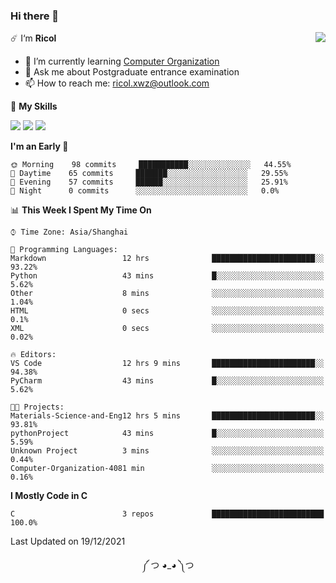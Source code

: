 ### Hi there 👋

<a href="#">
  <img align="right" src="https://github-readme-stats.vercel.app/api?username=Ricolxwz&count_private=true&show_icons=true&theme=prussian" />
</a>

☄️ I‘m **Ricol**

- 🌱 I’m currently learning [Computer Organization](https://github.com/Ricolxwz/Computer-Organization-408)
- 💬 Ask me about Postgraduate entrance examination
- 📫 How to reach me: ricol.xwz@outlook.com

🌟 **My Skills**

![](https://img.shields.io/badge/-Git-000000?style=flat-square&logo=git&logoColor=fff)
![](https://img.shields.io/badge/-C-3e74a2?style=flat-square&logo=C&logoColor=fff)
![](https://img.shields.io/badge/-Python-4fc08d?style=flat-square&logo=python&logoColor=fff)

<!--START_SECTION:waka-->
**I'm an Early 🐤** 

```text
🌞 Morning    98 commits     ███████████░░░░░░░░░░░░░░   44.55% 
🌆 Daytime    65 commits     ███████░░░░░░░░░░░░░░░░░░   29.55% 
🌃 Evening    57 commits     ██████░░░░░░░░░░░░░░░░░░░   25.91% 
🌙 Night      0 commits      ░░░░░░░░░░░░░░░░░░░░░░░░░   0.0%

```


📊 **This Week I Spent My Time On** 

```text
⌚︎ Time Zone: Asia/Shanghai

💬 Programming Languages: 
Markdown                 12 hrs              ███████████████████████░░   93.22% 
Python                   43 mins             █░░░░░░░░░░░░░░░░░░░░░░░░   5.62% 
Other                    8 mins              ░░░░░░░░░░░░░░░░░░░░░░░░░   1.04% 
HTML                     0 secs              ░░░░░░░░░░░░░░░░░░░░░░░░░   0.1% 
XML                      0 secs              ░░░░░░░░░░░░░░░░░░░░░░░░░   0.02%

🔥 Editors: 
VS Code                  12 hrs 9 mins       ███████████████████████░░   94.38% 
PyCharm                  43 mins             █░░░░░░░░░░░░░░░░░░░░░░░░   5.62%

🐱‍💻 Projects: 
Materials-Science-and-Eng12 hrs 5 mins       ███████████████████████░░   93.81% 
pythonProject            43 mins             █░░░░░░░░░░░░░░░░░░░░░░░░   5.59% 
Unknown Project          3 mins              ░░░░░░░░░░░░░░░░░░░░░░░░░   0.44% 
Computer-Organization-4081 min               ░░░░░░░░░░░░░░░░░░░░░░░░░   0.16%

```

**I Mostly Code in C** 

```text
C                        3 repos             █████████████████████████   100.0%

```



 Last Updated on 19/12/2021
<!--END_SECTION:waka-->

<div align="center">
༼ つ ◕_◕ ༽つ
</div>
